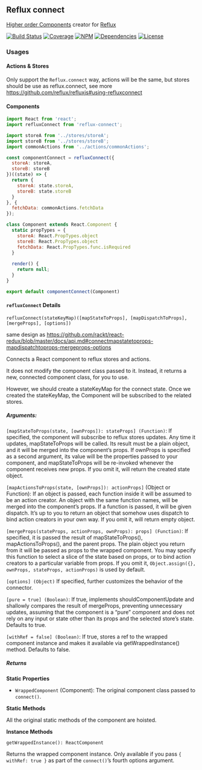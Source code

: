 ## Reflux connect

[Higher order Components](http://jamesknelson.com/structuring-react-applications-higher-order-components/) creator for [Reflux](https://github.com/reflux/refluxjs)

[![Build Status](https://img.shields.io/travis/morlay/reflux-connect.svg?style=flat-square)](https://travis-ci.org/morlay/reflux-connect)
[![Coverage](https://img.shields.io/coveralls/morlay/reflux-connect.svg?style=flat-square)](https://coveralls.io/r/morlay/reflux-connect)
[![NPM](https://img.shields.io/npm/v/reflux-connect.svg?style=flat-square)](https://npmjs.org/package/reflux-connect)
[![Dependencies](https://img.shields.io/david/morlay/reflux-connect.svg?style=flat-square)](https://david-dm.org/morlay/reflux-connect)
[![License](https://img.shields.io/npm/l/reflux-connect.svg?style=flat-square)](https://npmjs.org/package/reflux-connect)

### Usages

#### Actions & Stores

Only support the `Reflux.connect` way, actions will be the same, but stores should be use as reflux.connect,
see more <https://github.com/reflux/refluxjs#using-refluxconnect>

#### Components

```js
import React from 'react';
import refluxConnect from 'reflux-connect';

import storeA from '../stores/storeA';
import storeB from '../stores/storeB';
import commonActions from '../actions/commonActions';

const componentConnect = refluxConnect({
  storeA: storeA,
  storeB: storeB   
})((state) => {
  return {
    storeA: state.storeA,
    storeB: state.storeB   
  }
}, {
  fetchData: commonActions.fetchData
});

class Component extends React.Component {
  static propTypes = {
    storeA: React.PropTypes.object
    storeB: React.PropTypes.object
    fetchData: React.PropTypes.func.isRequired
  }
  
  render() {
    return null;
  }
}

export default componentConnect(Component)

```

#### `refluxConnect` Details
 
`refluxConnect(stateKeyMap)([mapStateToProps], [mapDispatchToProps], [mergeProps], [options])`

same design as <https://github.com/rackt/react-redux/blob/master/docs/api.md#connectmapstatetoprops-mapdispatchtoprops-mergeprops-options>

Connects a React component to reflux stores and actions.

It does not modify the component class passed to it.
Instead, it returns a new, connected component class, for you to use.

However, we should create a stateKeyMap for the connect state.
Once we created the stateKeyMap, the Component will be subscribed to the related stores.

##### Arguments:

`[mapStateToProps(state, [ownProps]): stateProps] (Function)`: 
If specified, the component will subscribe to reflux stores updates. 
Any time it updates, mapStateToProps will be called. 
Its result must be a plain object, and it will be merged into the component’s props. 
If ownProps is specified as a second argument, its value will be the properties passed to your component, 
and mapStateToProps will be re-invoked whenever the component receives new props.
If you omit it, will return the created state object.

`[mapActionsToProps(state, [ownProps]): actionProps]` (Object or Function): 
If an object is passed, each function inside it will be assumed to be an action creator. 
An object with the same function names, will be merged into the component’s props. 
If a function is passed, it will be given dispatch.
 It’s up to you to return an object that somehow uses dispatch to bind action creators in your own way. 
If you omit it, will return empty object.

`[mergeProps(stateProps, actionProps, ownProps): props] (Function)`: 
If specified, it is passed the result of mapStateToProps(), mapActionsToProps(), and the parent props. 
The plain object you return from it will be passed as props to the wrapped component. 
You may specify this function to select a slice of the state based on props, 
or to bind action creators to a particular variable from props. 
If you omit it, `Object.assign({}, ownProps, stateProps, actionProps)` is used by default.

`[options] (Object)` If specified, further customizes the behavior of the connector.

`[pure = true] (Boolean)`: 
If true, implements shouldComponentUpdate and shallowly compares the result of mergeProps, 
preventing unnecessary updates, 
assuming that the component is a “pure” component and does not rely on any input or state other than its props and the selected store’s state. 
Defaults to true.

`[withRef = false] (Boolean)`: If true, stores a ref to the wrapped component instance and makes it available via getWrappedInstance() method. Defaults to false.


##### Returns

**Static Properties**

* `WrappedComponent` (Component): The original component class passed to `connect()`.

**Static Methods**

All the original static methods of the component are hoisted.

**Instance Methods**

`getWrappedInstance(): ReactComponent`

Returns the wrapped component instance. Only available if you pass `{ withRef: true }` as part of the `connect()`’s fourth options argument.

